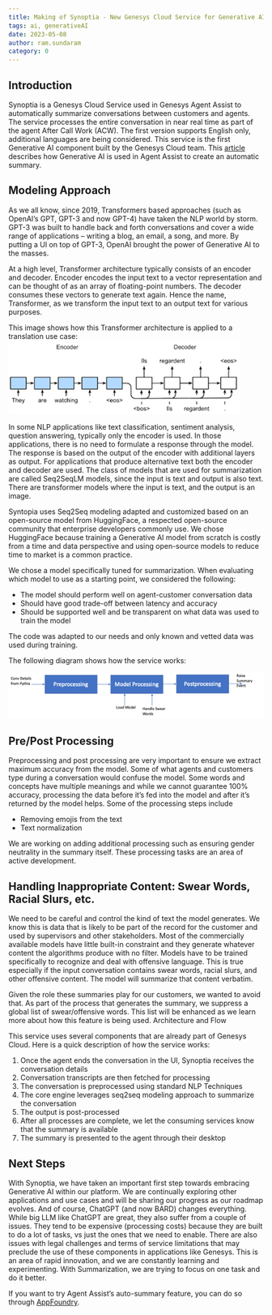 ```yaml
---
title: Making of Synoptia - New Genesys Cloud Service for Generative AI
tags: ai, generativeAI
date: 2023-05-08
author: ram.sundaram
category: 0
---
```


## Introduction
Synoptia is a Genesys Cloud Service used in Genesys Agent Assist to automatically summarize conversations between customers and agents. The service processes the entire conversation in near real time as part of the agent After Call Work (ACW). The first version supports English only, additional languages are being considered. This service is the first Generative AI component built by the Genesys Cloud team. This [article](https://help.mypurecloud.com/articles/create-a-conversation-summary-with-genesys-agent-assist/) describes how Generative AI is used in Agent Assist to create an automatic summary.

## Modeling Approach
As we all know, since 2019, Transformers based approaches (such as OpenAI’s GPT, GPT-3 and now GPT-4) have taken the NLP world by storm. GPT-3 was built to handle back and forth conversations and cover a wide range of applications – writing a blog, an email, a song, and more. By putting a UI on top of GPT-3, OpenAI brought the power of Generative AI to the masses.

At a high level, Transformer architecture typically consists of an encoder and decoder. Encoder encodes the input text to a vector representation and can be thought of as an array of floating-point numbers. The decoder consumes these vectors to generate text again. Hence the name, Transformer, as we transform the input text to an output text for various purposes.

This image shows how this Transformer architecture is applied to a translation use case:
![Translation via LLM](translate.png "Translation via LLM")

In some NLP applications like text classification, sentiment analysis, question answering, typically only the encoder is used. In those applications, there is no need to formulate a response through the model. The response is based on the output of the encoder with additional layers as output. For applications that produce alternative text both the encoder and decoder are used. The class of models that are used for summarization are called Seq2SeqLM models, since the input is text and output is also text. There are transformer models where the input is text, and the output is an image.

Syntopia uses Seq2Seq modeling adapted and customized based on an open-source model from HuggingFace, a respected open-source community that enterprise developers commonly use. We chose HuggingFace because training a Generative AI model from scratch is costly from a time and data perspective and using open-source models to reduce time to market is a common practice. 

We chose a model specifically tuned for summarization. When evaluating which model to use as a starting point, we considered the following:

* The model should perform well on agent-customer conversation data
* Should have good trade-off between latency and accuracy
* Should be supported well and be transparent on what data was used to train the model

The code was adapted to our needs and only known and vetted data was used during training.

The following diagram shows how the service works:

![Synoptia Service](Syntopia.png "Synoptia Service")
 
## Pre/Post Processing
Preprocessing and post processing are very important to ensure we extract maximum accuracy from the model. Some of what agents and customers type during a conversation would confuse the model. Some words and concepts have multiple meanings and while we cannot guarantee 100% accuracy, processing the data before it’s fed into the model and after it’s returned by the model helps. Some of the processing steps include

- Removing emojis from the text
- Text normalization

We are working on adding additional processing such as ensuring gender neutrality in the summary itself. These processing tasks are an area of active development. 

## Handling Inappropriate Content: Swear Words, Racial Slurs, etc.
We need to be careful and control the kind of text the model generates. We know this is data that is likely to be part of the record for the customer and used by supervisors and other stakeholders. Most of the commercially available models have little built-in constraint and they generate whatever content the algorithms produce with no filter. Models have to be trained specifically to recognize and deal with offensive language. This is true especially if the input conversation contains swear words, racial slurs, and other offensive content. The model will summarize that content verbatim.

Given the role these summaries play for our customers, we wanted to avoid that. As part of the process that generates the summary, we suppress a global list of swear/offensive words. This list will be enhanced as we learn more about how this feature is being used.
Architecture and Flow

This service uses several components that are already part of Genesys Cloud. Here is a quick description of how the service works:

1. Once the agent ends the conversation in the UI, Synoptia receives the conversation details
2. Conversation transcripts are then fetched for processing
3. The conversation is preprocessed using standard NLP Techniques
4. The core engine leverages seq2seq modeling approach to summarize the conversation
5. The output is post-processed
6. After all processes are complete, we let the consuming services know that the summary is available
7. The summary is presented to the agent through their desktop
 
## Next Steps
With Synoptia, we have taken an important first step towards embracing Generative AI within our platform. We are continually exploring other applications and use cases and will be sharing our progress as our roadmap evolves. And of course, ChatGPT (and now BARD) changes everything. While big LLM like ChatGPT are great, they also suffer from a couple of issues. They tend to be expensive (processing costs) because they are built to do a lot of tasks, vs just the ones that we need to enable. There are also issues with legal challenges and terms of service limitations that may preclude the use of these components in applications like Genesys. This is an area of rapid innovation, and we are constantly learning and experimenting. With Summarization, we are trying to focus on one task and do it better.

If you want to try Agent Assist’s auto-summary feature, you can do so through [AppFoundry](https://appfoundry.genesys.com/filter/genesyscloud/listing/16ec8bdd-acd9-4aa0-a05e-e4b927603475).



